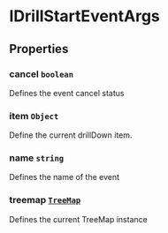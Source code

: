 # IDrillStartEventArgs

## Properties

### cancel `boolean`

Defines the event cancel status

### item `Object`

Define the current drillDown item.

### name `string`

Defines the name of the event

### treemap [`TreeMap`](./api-treeMap.html)

Defines the current TreeMap instance
